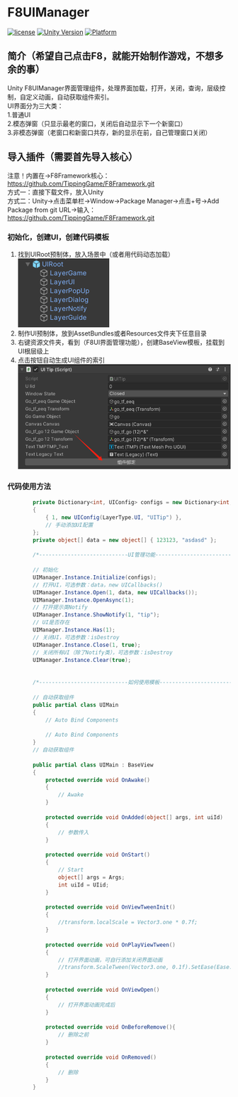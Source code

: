 # F8UIManager

[![license](http://img.shields.io/badge/license-MIT-green.svg)](https://opensource.org/licenses/MIT) 
[![Unity Version](https://img.shields.io/badge/unity-2021.3.15f1-blue)](https://unity.com) 
[![Platform](https://img.shields.io/badge/platform-Win%20%7C%20Android%20%7C%20iOS%20%7C%20Mac%20%7C%20Linux-orange)]() 

## 简介（希望自己点击F8，就能开始制作游戏，不想多余的事）
Unity F8UIManager界面管理组件，处理界面加载，打开，关闭，查询，层级控制，自定义动画，自动获取组件索引。  
UI界面分为三大类：  
1.普通UI  
2.模态弹窗（只显示最老的窗口，关闭后自动显示下一个新窗口）  
3.非模态弹窗（老窗口和新窗口共存，新的显示在前，自己管理窗口关闭）

## 导入插件（需要首先导入核心）
注意！内置在->F8Framework核心：https://github.com/TippingGame/F8Framework.git  
方式一：直接下载文件，放入Unity  
方式二：Unity->点击菜单栏->Window->Package Manager->点击+号->Add Package from git URL->输入：https://github.com/TippingGame/F8Framework.git  

### 初始化，创建UI，创建代码模板

1. 找到UIRoot预制体，放入场景中（或者用代码动态加载）  
![image](ui_20240205224109.png)
2. 制作UI预制体，放到AssetBundles或者Resources文件夹下任意目录  
3. 右键资源文件夹，看到（F8UI界面管理功能），创建BaseView模板，挂载到UI根层级上  
4. 点击按钮自动生成UI组件的索引  
![image](ui_20240205223438.png)
### 代码使用方法
```C#
        private Dictionary<int, UIConfig> configs = new Dictionary<int, UIConfig>
        {
            { 1, new UIConfig(LayerType.UI, "UITip") },
            // 手动添加UI配置
        };
        private object[] data = new object[] { 123123, "asdasd" };
        
        /*----------------------------UI管理功能----------------------------*/
        
        // 初始化
        UIManager.Instance.Initialize(configs);
        // 打开UI，可选参数：data，new UICallbacks()
        UIManager.Instance.Open(1, data, new UICallbacks());
        UIManager.Instance.OpenAsync(1);
        // 打开提示类Notify
        UIManager.Instance.ShowNotify(1, "tip");
        // UI是否存在
        UIManager.Instance.Has(1);
        // 关闭UI，可选参数：isDestroy
        UIManager.Instance.Close(1, true);
        // 关闭所有UI（除了Notify类），可选参数：isDestroy
        UIManager.Instance.Clear(true);
        
        
        /*----------------------------如何使用模板----------------------------*/
        
        // 自动获取组件
        public partial class UIMain
        {
            // Auto Bind Components
            
            // Auto Bind Components
        }
        // 自动获取组件
        
        public partial class UIMain : BaseView
        {
            protected override void OnAwake()
            {
                // Awake
            }
                
            protected override void OnAdded(object[] args, int uiId)
            {
                // 参数传入
            }
            
            protected override void OnStart()
            {
                // Start
                object[] args = Args;
                int uiId = UIid;
            }
            
            protected override void OnViewTweenInit()
            {
                //transform.localScale = Vector3.one * 0.7f;
            }
            
            protected override void OnPlayViewTween()
            {
                // 打开界面动画，可自行添加关闭界面动画
                //transform.ScaleTween(Vector3.one, 0.1f).SetEase(Ease.Linear).SetOnComplete(OnViewOpen);
            }
            
            protected override void OnViewOpen()
            {
                // 打开界面动画完成后
            }
            
            protected override void OnBeforeRemove(){
                // 删除之前
            }
            
            protected override void OnRemoved()
            {
                // 删除
            }
        }
```


